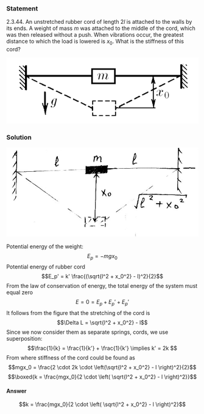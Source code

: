 ###  Statement 

$2.3.44.$ An unstretched rubber cord of length $2l$ is attached to the walls by its ends. A weight of mass $m$ was attached to the middle of the cord, which was then released without a push. When vibrations occur, the greatest distance to which the load is lowered is $x_0$. What is the stiffness of this cord? 

![ For problem $2.3.44$ |579x198, 51%](../../img/2.3.44/statement.png)

### Solution

![ Geometry of the problem |634x293, 51%](../../img/2.3.44/2.3.44.jpg)

Potential energy of the weight: $$E_p = -mgx_0 $$ Potential energy of rubber cord $$E_p' = k' \frac{(\sqrt{l^2 + x_0^2} - l)^2}{2}$$ From the law of conservation of energy, the total energy of the system must equal zero $$E = 0 = E_p + E_p' + E_p'$$ It follows from the figure that the stretching of the cord is $$\Delta L = \sqrt{l^2 + x_0^2} - l$$ Since we now consider them as separate springs, cords, we use superposition: $$\frac{1}{k} = \frac{1}{k'} + \frac{1}{k'} \implies k' = 2k $$ From where stiffness of the cord could be found as $$mgx_0 = \frac{2 \cdot 2k \cdot \left(\sqrt{l^2 + x_0^2} - l \right)^2}{2}$$ $$\boxed{k = \frac{mgx_0}{2 \cdot \left( \sqrt{l^2 + x_0^2} - l \right)^2}}$$ 

#### Answer

$$k = \frac{mgx_0}{2 \cdot \left( \sqrt{l^2 + x_0^2} - l \right)^2}$$ 
